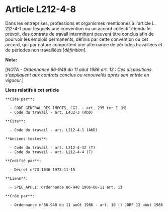 # Article L212-4-8

Dans les entreprises, professions et organismes mentionnés à l'article L. 212-4-1 pour lesquels une convention ou un accord
collectif étendu le prévoit, des contrats de travail intermittent peuvent être conclus afin de pourvoir les emplois
permanents, définis par cette convention ou cet accord, qui par nature comportent une alternance de périodes travaillées et
de périodes non travaillées [*définition*].

**Nota:**

[*NOTA - Ordonnance 86-948 du 11 aôut 1986 art. 13 : Ces dispositions s'appliquent aux contrats conclus ou renouvelés après
son entrée en vigueur.*]

**Liens relatifs à cet article**

	**Cité par**:

	  - CODE GENERAL DES IMPOTS, CGI. - art. 235 ter E (M)
	  - Code du travail - art. L432-3 (AbD)

	**Cite**:

	  - Code du travail - art. L212-4-1 (AbD)

	**Anciens textes**:

	  - Code du travail - art. L212-4-12 (T)
	  - Code du travail - art. L212-4-4 (T)

	**Codifié par**:

	  - Décret n°73-1046 1973-11-15

	**Liens**:

	  - SPEC_APPLI: Ordonnance 86-948 1986-08-11 art. 13

	**Créé par**:

	  - Ordonnance n°86-948 du 11 août 1986 - art. 10 () JORF 12 aôut 1986
